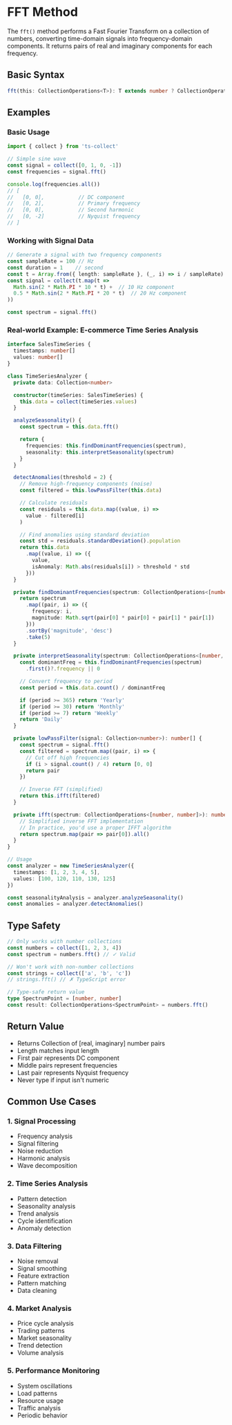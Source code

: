 # FFT Method

The `fft()` method performs a Fast Fourier Transform on a collection of numbers, converting time-domain signals into frequency-domain components. It returns pairs of real and imaginary components for each frequency.

## Basic Syntax

```typescript
fft(this: CollectionOperations<T>): T extends number ? CollectionOperations<[number, number]> : never
```

## Examples

### Basic Usage

```typescript
import { collect } from 'ts-collect'

// Simple sine wave
const signal = collect([0, 1, 0, -1])
const frequencies = signal.fft()

console.log(frequencies.all())
// [
//   [0, 0],           // DC component
//   [0, 2],           // Primary frequency
//   [0, 0],           // Second harmonic
//   [0, -2]           // Nyquist frequency
// ]
```

### Working with Signal Data

```typescript
// Generate a signal with two frequency components
const sampleRate = 100 // Hz
const duration = 1    // second
const t = Array.from({ length: sampleRate }, (_, i) => i / sampleRate)
const signal = collect(t.map(t =>
  Math.sin(2 * Math.PI * 10 * t) +  // 10 Hz component
  0.5 * Math.sin(2 * Math.PI * 20 * t)  // 20 Hz component
))

const spectrum = signal.fft()
```

### Real-world Example: E-commerce Time Series Analysis

```typescript
interface SalesTimeSeries {
  timestamps: number[]
  values: number[]
}

class TimeSeriesAnalyzer {
  private data: Collection<number>

  constructor(timeSeries: SalesTimeSeries) {
    this.data = collect(timeSeries.values)
  }

  analyzeSeasonality() {
    const spectrum = this.data.fft()

    return {
      frequencies: this.findDominantFrequencies(spectrum),
      seasonality: this.interpretSeasonality(spectrum)
    }
  }

  detectAnomalies(threshold = 2) {
    // Remove high-frequency components (noise)
    const filtered = this.lowPassFilter(this.data)

    // Calculate residuals
    const residuals = this.data.map((value, i) =>
      value - filtered[i]
    )

    // Find anomalies using standard deviation
    const std = residuals.standardDeviation().population
    return this.data
      .map((value, i) => ({
        value,
        isAnomaly: Math.abs(residuals[i]) > threshold * std
      }))
  }

  private findDominantFrequencies(spectrum: CollectionOperations<[number, number]>) {
    return spectrum
      .map((pair, i) => ({
        frequency: i,
        magnitude: Math.sqrt(pair[0] * pair[0] + pair[1] * pair[1])
      }))
      .sortBy('magnitude', 'desc')
      .take(5)
  }

  private interpretSeasonality(spectrum: CollectionOperations<[number, number]>) {
    const dominantFreq = this.findDominantFrequencies(spectrum)
      .first()?.frequency || 0

    // Convert frequency to period
    const period = this.data.count() / dominantFreq

    if (period >= 365) return 'Yearly'
    if (period >= 30) return 'Monthly'
    if (period >= 7) return 'Weekly'
    return 'Daily'
  }

  private lowPassFilter(signal: Collection<number>): number[] {
    const spectrum = signal.fft()
    const filtered = spectrum.map((pair, i) => {
      // Cut off high frequencies
      if (i > signal.count() / 4) return [0, 0]
      return pair
    })

    // Inverse FFT (simplified)
    return this.ifft(filtered)
  }

  private ifft(spectrum: CollectionOperations<[number, number]>): number[] {
    // Simplified inverse FFT implementation
    // In practice, you'd use a proper IFFT algorithm
    return spectrum.map(pair => pair[0]).all()
  }
}

// Usage
const analyzer = new TimeSeriesAnalyzer({
  timestamps: [1, 2, 3, 4, 5],
  values: [100, 120, 110, 130, 125]
})

const seasonalityAnalysis = analyzer.analyzeSeasonality()
const anomalies = analyzer.detectAnomalies()
```

## Type Safety

```typescript
// Only works with number collections
const numbers = collect([1, 2, 3, 4])
const spectrum = numbers.fft() // ✓ Valid

// Won't work with non-number collections
const strings = collect(['a', 'b', 'c'])
// strings.fft() // ✗ TypeScript error

// Type-safe return value
type SpectrumPoint = [number, number]
const result: CollectionOperations<SpectrumPoint> = numbers.fft()
```

## Return Value

- Returns Collection of [real, imaginary] number pairs
- Length matches input length
- First pair represents DC component
- Middle pairs represent frequencies
- Last pair represents Nyquist frequency
- Never type if input isn't numeric

## Common Use Cases

### 1. Signal Processing

- Frequency analysis
- Signal filtering
- Noise reduction
- Harmonic analysis
- Wave decomposition

### 2. Time Series Analysis

- Pattern detection
- Seasonality analysis
- Trend analysis
- Cycle identification
- Anomaly detection

### 3. Data Filtering

- Noise removal
- Signal smoothing
- Feature extraction
- Pattern matching
- Data cleaning

### 4. Market Analysis

- Price cycle analysis
- Trading patterns
- Market seasonality
- Trend detection
- Volume analysis

### 5. Performance Monitoring

- System oscillations
- Load patterns
- Resource usage
- Traffic analysis
- Periodic behavior
